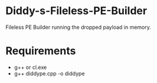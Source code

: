 # Diddy-s-Fileless-PE-Builder
Fileless PE Builder running the dropped payload in memory.

# Requirements
* g++ or cl.exe
* g++ diddype.cpp -o diddype
